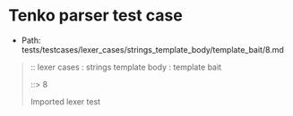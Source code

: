 # Tenko parser test case

- Path: tests/testcases/lexer_cases/strings_template_body/template_bait/8.md

> :: lexer cases : strings template body : template bait
>
> ::> 8
>
> Imported lexer test
>
> <template body> dollar baiting eol/eof

## Input

`````js
`${"-->"} aaa $ bbb
`````

## Output

_Note: the whole output block is auto-generated. Manual changes will be overwritten!_

Below follow outputs in four parsing modes: sloppy mode, strict mode script goal, module goal, web compat mode (always sloppy).

Note that the output parts are auto-generated by the test runner to reflect actual result.

### Sloppy mode

Parsed with script goal and as if the code did not start with strict mode header.

`````
throws: Lexer error!
    Unclosed template literal

`${"-->"} aaa $ bbb
        ^------- error
`````

### Strict mode

Parsed with script goal but as if it was starting with `"use strict"` at the top.

_Output same as sloppy mode._

### Module goal

Parsed with the module goal.

_Output same as sloppy mode._

### Web compat mode

Parsed in sloppy script mode but with the web compat flag enabled.

_Output same as sloppy mode._
